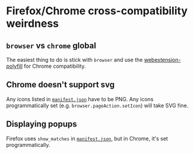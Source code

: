 Firefox/Chrome cross-compatibility weirdness
============================================

`browser` vs `chrome` global
----------------------------

The easiest thing to do is stick with `browser` and use the
[webextension-polyfill] for Chrome compatibility.


Chrome doesn't support svg
--------------------------

Any icons listed in [`manifest.json`] have to be PNG. Any icons
programmatically set (e.g. `browser.pageAction.setIcon`) will take SVG fine.


Displaying popups
-----------------

Firefox uses `show_matches` in [`manifest.json`], but in Chrome, it's set
programmatically.


  [webextension-polyfill]: https://github.com/mozilla/webextension-polyfill
  [`manifest.json`]: ./manifest.json
